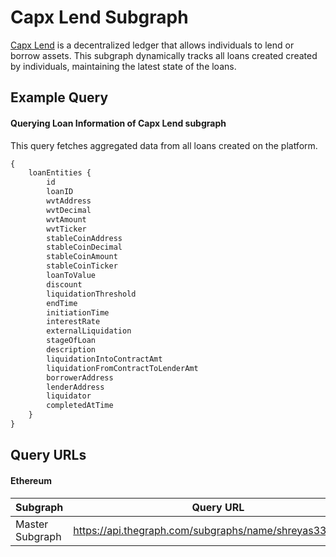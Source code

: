 # Capx Lend Subgraph

[Capx Lend](https://test.lend.capx.fi/) is a decentralized ledger that allows individuals to lend or borrow assets. This subgraph dynamically tracks all loans created created by individuals, maintaining the latest state of the loans.
## Example Query
#### Querying Loan Information of Capx Lend subgraph

This query fetches aggregated data from all loans created on the platform. 

```graphql
{
    loanEntities {
        id
        loanID
        wvtAddress
        wvtDecimal
        wvtAmount
        wvtTicker
        stableCoinAddress
        stableCoinDecimal
        stableCoinAmount
        stableCoinTicker
        loanToValue
        discount
        liquidationThreshold
        endTime
        initiationTime
        interestRate
        externalLiquidation
        stageOfLoan
        description
        liquidationIntoContractAmt
        liquidationFromContractToLenderAmt
        borrowerAddress
        lenderAddress
        liquidator
        completedAtTime
    }
}
```
## Query URLs

#### Ethereum

| Subgraph     | Query URL  |
|---------------------|--------------------------------------------------------------------|
| Master Subgraph     | https://api.thegraph.com/subgraphs/name/shreyas3336/lend |